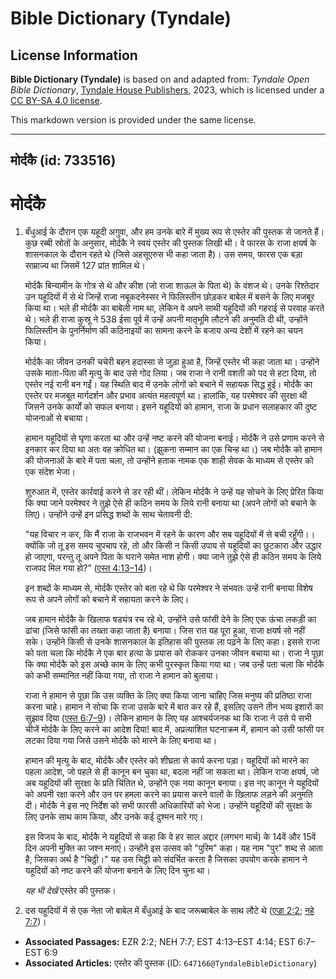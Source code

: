 # Bible Dictionary (Tyndale)

## License Information

**Bible Dictionary (Tyndale)** is based on and adapted from: _Tyndale Open Bible Dictionary_, [Tyndale House Publishers](https://tyndaleopenresources.com/), 2023, which is licensed under a [CC BY-SA 4.0 license](https://creativecommons.org/licenses/by-sa/4.0/legalcode.en).

This markdown version is provided under the same license.



--------------------------------

## मोर्दकै (id: 733516)

मोर्दकै
=======

1. बँधुआई के दौरान एक यहूदी अगुवा, और हम उनके बारे में मुख्य रूप से एस्तेर की पुस्तक से जानते हैं। कुछ रब्बी स्रोतों के अनुसार, मोर्दकै ने स्वयं एस्तेर की पुस्तक लिखी थी। वे फारस के राजा क्षयर्ष के शासनकाल के दौरान रहते थे (जिसे अहसूएरुस भी कहा जाता है)। उस समय, फारस एक बड़ा साम्राज्य था जिसमें 127 प्रांत शामिल थे।

    मोर्दकै बिन्यामीन के गोत्र से थे और कीश (जो राजा शाऊल के पिता थे) के वंशज थे। उनके रिश्तेदार उन यहूदियों में से थे जिन्हें राजा नबूकदनेस्सर ने फिलिस्तीन छोड़कर बाबेल में बसने के लिए मजबूर किया था। भले ही मोर्दकै का बाबेली नाम था, लेकिन वे अपने साथी यहूदियों की गहराई से परवाह करते थे। भले ही राजा कुस्रू ने 538 ईसा पूर्व में उन्हें अपनी मातृभूमि लौटने की अनुमति दी थी, उन्होंने फिलिस्तीन के पुनर्निर्माण की कठिनाइयों का सामना करने के बजाय अन्य देशों में रहने का चयन किया।

    मोर्दकै का जीवन उनकी चचेरी बहन हदास्सा से जुड़ा हुआ है, जिन्हें एस्तेर भी कहा जाता था। उन्होंने उसके माता\-पिता की मृत्यु के बाद उसे गोद लिया। जब राजा ने रानी वशती को पद से हटा दिया, तो एस्तेर नई रानी बन गईं। यह स्थिति बाद में उनके लोगों को बचाने में सहायक सिद्ध हुई। मोर्दकै का एस्तेर पर मजबूत मार्गदर्शन और प्रभाव अत्यंत महत्वपूर्ण था। हालांकि, यह परमेश्वर की सुरक्षा थी जिसने उनके कार्यों को सफल बनाया। इसने यहूदियों को हामान, राजा के प्रधान सलाहकार की दुष्ट योजनाओं से बचाया।

    हामान यहूदियों से घृणा करता था और उन्हें नष्ट करने की योजना बनाई। मोर्दकै ने उसे प्रणाम करने से इनकार कर दिया था अतः वह क्रोधित था। (झुकना सम्मान का एक चिन्ह था।) जब मोर्दकै को हामान की योजनाओं के बारे में पता चला, तो उन्होंने हताक नामक एक शाही सेवक के माध्यम से एस्तेर को एक संदेश भेजा।

    शुरुआत में, एस्तेर कार्रवाई करने से डर रही थीं। लेकिन मोर्दकै ने उन्हें यह सोचने के लिए प्रेरित किया कि क्या जाने परमेश्वर ने तुझे ऐसे ही कठिन समय के लिये रानी बनाया था (अपने लोगों को बचाने के लिए)। उन्होंने उन्हें इन प्रसिद्ध शब्दों के साथ चेतावनी दी:

    "यह विचार न कर, कि मैं राजा के राजभवन में रहने के कारण और सब यहूदियों में से बची रहूँगी।।क्योंकि जो तू इस समय चुपचाप रहे, तो और किसी न किसी उपाय से यहूदियों का छुटकारा और उद्धार हो जाएगा, परन्तु तू अपने पिता के घराने समेत नाश होगी। क्या जाने तुझे ऐसे ही कठिन समय के लिये राजपद मिल गया हो?” ([एस्त 4:13–14](https://ref.ly/Esth4:13-Esth4:14))।

    इन शब्दों के माध्यम से, मोर्दकै एस्तेर को बता रहे थे कि परमेश्वर ने संभवतः उन्हें रानी बनाया विशेष रूप से अपने लोगों को बचाने में सहायता करने के लिए।

    जब हामान मोर्दकै के खिलाफ षड्यंत्र रच रहे थे, उन्होंने उसे फांसी देने के लिए एक ऊंचा लकड़ी का ढांचा (जिसे फांसी का तख्ता कहा जाता है) बनाया। जिस रात यह पूरा हुआ, राजा क्षयर्ष सो नहीं सके। उन्होंने किसी से उनके शासनकाल के इतिहास की पुस्तक ला पढ़ने के लिए कहा। इससे राजा को पता चला कि मोर्दकै ने एक बार हत्या के प्रयास को रोककर उनका जीवन बचाया था। राजा ने पूछा कि क्या मोर्दकै को इस अच्छे काम के लिए कभी पुरस्कृत किया गया था। जब उन्हें पता चला कि मोर्दकै को कभी सम्मानित नहीं किया गया, तो राजा ने हामान को बुलाया।

    राजा ने हामान से पूछा कि उस व्यक्ति के लिए क्या किया जाना चाहिए जिस मनुष्य की प्रतिष्ठा राजा करना चाहे। हामान ने सोचा कि राजा उसके बारे में बात कर रहे हैं, इसलिए उसने तीन भव्य इशारों का सुझाव दिया ([एस्त 6:7–9](https://ref.ly/Esth6:7-Esth6:9))। लेकिन हामान के लिए यह आश्चर्यजनक था कि राजा ने उसे ये सभी चीजें मोर्दकै के लिए करने का आदेश दिया! बाद में, अप्रत्याशित घटनाक्रम में, हामान को उसी फांसी पर लटका दिया गया जिसे उसने मोर्दकै को मारने के लिए बनाया था।

    हामान की मृत्यु के बाद, मोर्दकै और एस्तेर को शीघ्रता से कार्य करना पड़ा। यहूदियों को मारने का पहला आदेश, जो पहले से ही कानून बन चुका था, बदला नहीं जा सकता था। लेकिन राजा क्षयर्ष, जो अब यहूदियों की सुरक्षा के प्रति चिंतित थे, उन्होंने एक नया कानून बनाया। इस नए कानून ने यहूदियों को अपनी रक्षा करने और उन पर हमला करने का प्रयास करने वालों के खिलाफ लड़ने की अनुमति दी। मोर्दकै ने इस नए निर्देश को सभी फारसी अधिकारियों को भेजा। उन्होंने यहूदियों की सुरक्षा के लिए उनके साथ काम किया, और उनके कई दुश्मन मारे गए।

    इस विजय के बाद, मोर्दकै ने यहूदियों से कहा कि वे हर साल अद्दार (लगभग मार्च) के 14वें और 15वें दिन अपनी मुक्ति का जश्न मनाएं। उन्होंने इस उत्सव को "पुरिम" कहा। यह नाम "पुर" शब्द से आता है, जिसका अर्थ है "चिठ्ठी।" यह उस चिट्ठी को संदर्भित करता है जिसका उपयोग करके हामान ने यहूदियों को नष्ट करने की योजना बनाने के लिए दिन चुना था।

    *यह भी देखें*  एस्तेर की पुस्तक।

2. दस यहूदियों में से एक नेता जो बाबेल में बँधुआई के बाद जरूब्बाबेल के साथ लौटे थे ([एज्रा 2:2](https://ref.ly/Ezra2:2); [नहे 7:7](https://ref.ly/Neh7:7))।

* **Associated Passages:** EZR 2:2; NEH 7:7; EST 4:13–EST 4:14; EST 6:7–EST 6:9
* **Associated Articles:** एस्तेर की पुस्तक (ID: `647166@TyndaleBibleDictionary`)

